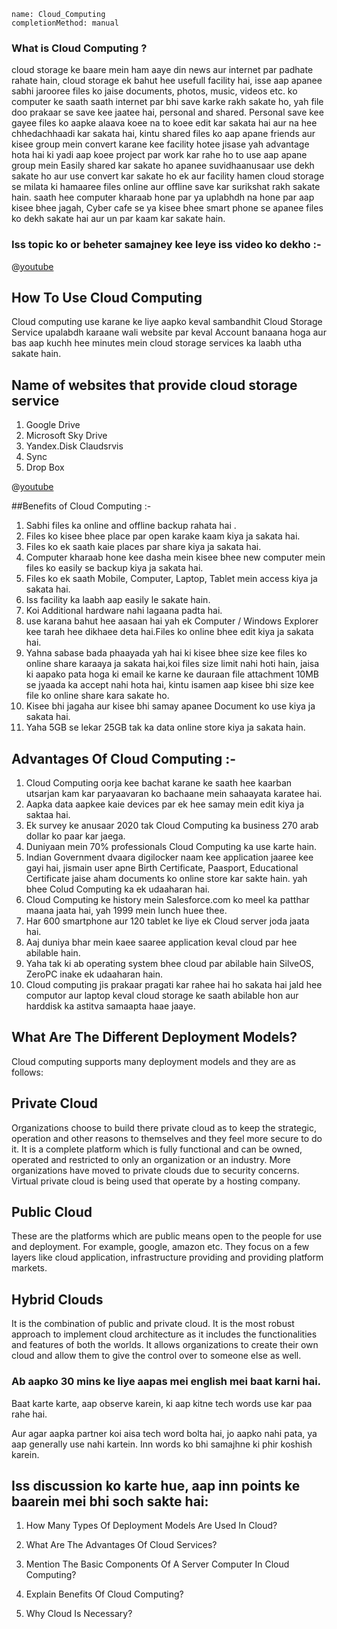 ```ngMeta
name: Cloud_Computing
completionMethod: manual
```

### What is Cloud Computing ?

cloud storage ke baare mein ham aaye din news aur internet par padhate rahate hain,
cloud storage ek bahut hee usefull facility hai, isse aap apanee sabhi jarooree files ko jaise documents, photos, music, videos etc.
ko computer ke saath saath internet par bhi save karke rakh sakate ho,
yah file doo prakaar se save kee jaatee hai, personal and shared. Personal save kee gayee files ko aapke alaava koee na to koee edit kar sakata hai aur na hee chhedachhaadi kar sakata hai,
kin‍tu shared files ko aap apane friends aur kisee group mein convert karane kee facility hotee jisase yah advantage  hota hai ki yadi aap koee project par work kar rahe ho to use aap apane group mein Easily shared kar sakate ho apanee suvidhaanusaar use dekh sakate ho aur use convert kar sakate ho ek aur facility hamen cloud storage se milata ki hamaaree files online aur offline save kar surikshat rakh sakate hain. saath hee computer kharaab hone par ya uplabhdh na hone par aap kisee bhee jagah, Cyber cafe se ya kisee bhee smart phone se apanee files ko dekh sakate hai aur un par kaam kar sakate hain.

### Iss topic ko or beheter samajney kee leye iss video ko dekho :-

@[youtube](2rcnB5GyEpo)

## How To Use Cloud Computing

Cloud computing use karane ke liye aapko keval sam‍bandhit Cloud Storage Service upalab‍dh karaane wali website par keval Account banaana hoga aur bas aap kuchh hee minutes mein cloud storage services ka laabh utha sakate hain.

## Name of websites that provide cloud storage service

1. Google Drive
2. Microsoft Sky Drive
3. Yandex.Disk Claudsrvis
4. Sync
5. Drop Box

@[youtube](Pgwxxfoy2_Y)

##Benefits of Cloud Computing :-

1. Sabhi files ka online and offline backup rahata hai .
2. Files ko kisee bhee place par open karake kaam kiya ja sakata hai.
3. Files ko ek saath kaie places par share kiya ja sakata hai.
4. Computer kharaab hone kee dasha mein kisee bhee new computer mein files ko easily se backup kiya ja sakata hai.
5. Files ko ek saath Mobile, Computer, Laptop, Tablet mein access kiya ja sakata hai.
6. Iss facility ka laabh aap easily le sakate hain.
7. Koi Additional hardware  nahi lagaana padta hai.
8. use karana bahut hee aasaan hai yah ek Computer / Windows Explorer kee tarah hee 
    dikhaee deta hai.Files ko online bhee edit kiya ja sakata hai.
9. Yahna sabase bada phaayada yah hai ki kisee bhee size kee files ko online share karaaya ja sakata hai,koi files size limit nahi hoti hain, jaisa ki aapako pata hoga ki email ke karne ke dauraan file attachment 10MB se j‍yaada ka accept nahi hota hai, kin‍tu isamen aap kisee bhi size kee file ko online share kara sakate ho.
10. Kisee bhi jagaha aur kisee bhi samay apanee Document ko use kiya ja sakata hai.
11. Yaha 5GB se lekar 25GB tak ka data online store kiya ja sakata hain.


## Advantages Of Cloud Computing :-

1. Cloud Computing oorja kee bachat karane ke saath hee kaarban utsarjan kam kar paryaavaran ko bachaane mein sahaayata karatee hai.
2. Aapka data aapkee kaie devices par ek hee samay mein edit kiya ja saktaa hai.
3. Ek survey ke anusaar 2020 tak Cloud Computing ka business 270 arab dollar ko paar kar jaega.
4. Duniyaan mein 70% professionals Cloud Computing ka use karte hain.
5. Indian Government dvaara digilocker naam kee application jaaree kee gayi hai, jismain user apne Birth Certificate, Paasport,
  Educational Certificate jaise aham documents ko online store kar sakte hain. yah bhee Colud Computing ka ek udaaharan hai.
6. Cloud Computing ke history mein Salesforce.com ko meel ka pat‍thar maana jaata hai, yah 1999 mein lunch huee thee.
7. Har 600 s‍martphone aur 120 tablet ke liye ek Cloud server joda jaata hai.
8. Aaj duniya bhar mein kaee saaree application keval cloud par hee abilable hain.
9. Yaha tak ki ab operating system bhee cloud par abilable hain SilveOS, ZeroPC inake ek udaaharan hain.
10. Cloud computing jis prakaar pragati kar rahee hai ho sakata hai jal‍d hee computor aur laptop keval cloud storage ke saath abilable hon aur harddisk ka astit‍va samaap‍ta haae jaaye.


## What Are The Different Deployment Models?

Cloud computing supports many deployment models and they are as follows:

## Private Cloud
Organizations choose to build there private cloud as to keep the strategic, operation and other reasons to themselves and they feel more secure to do it. It is a complete platform which is fully functional and can be owned, operated and restricted to only an organization or an industry. More organizations have moved to private clouds due to security concerns. Virtual private cloud is being used that operate by a hosting company.

## Public Cloud
These are the platforms which are public means open to the people for use and deployment. For example, google, amazon etc. They focus on a few layers like cloud application, infrastructure providing and providing platform markets.

## Hybrid Clouds
It is the combination of public and private cloud. It is the most robust approach to implement cloud architecture as it includes the functionalities and features of both the worlds. It allows organizations to create their own cloud and allow them to give the control over to someone else as well.


### Ab aapko 30 mins ke liye aapas mei english mei baat karni hai.

Baat karte karte, aap observe karein, ki aap kitne tech words use kar paa rahe hai.

Aur agar aapka partner koi aisa tech word bolta hai, jo aapko nahi pata, ya aap generally use nahi kartein. Inn words ko bhi samajhne ki phir koshish karein.

## Iss discussion ko karte hue, aap inn points ke baarein mei bhi soch sakte hai:

1. How Many Types Of Deployment Models Are Used In Cloud?

2. What Are The Advantages Of Cloud Services?

3. Mention The Basic Components Of A Server Computer In Cloud Computing? 

4. Explain Benefits Of Cloud Computing?

5. Why Cloud Is Necessary?
